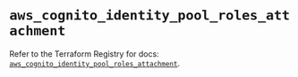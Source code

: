 # `aws_cognito_identity_pool_roles_attachment`

Refer to the Terraform Registry for docs: [`aws_cognito_identity_pool_roles_attachment`](https://registry.terraform.io/providers/hashicorp/aws/5.36.0/docs/resources/cognito_identity_pool_roles_attachment).
